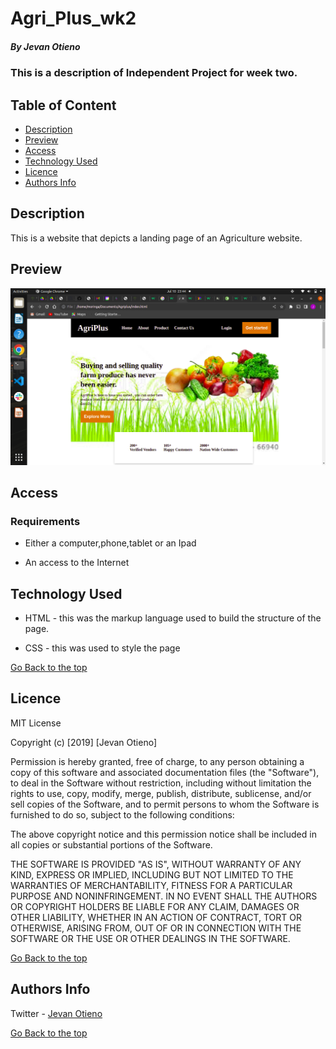 # Agri_Plus_wk2

##### By Jevan Otieno 
### This is a description of Independent Project for week two.

## Table of Content

+ [Description](#description)
+ [Preview](#preview)
+ [Access](#access)
+ [Technology Used](#technology-used)
+ [Licence](#licence)
+ [Authors Info](#author-Info)

## Description
<p>This is  a website that depicts a landing page of an Agriculture website.</p>

## Preview
![Screenshot page](https://github.com/G-vans/Agri_Plus_wk2/blob/main/photos/Screenshot%20.png)

## Access

### Requirements

* Either a computer,phone,tablet or an Ipad

* An access to the Internet

## Technology Used
* HTML - this was the markup language used to build the structure of the page.

* CSS - this was used to style the page 

[Go Back to the top](#Agri_Plus_wk2)

## Licence

MIT License

Copyright (c) [2019] [Jevan Otieno]

Permission is hereby granted, free of charge, to any person obtaining a copy
of this software and associated documentation files (the "Software"), to deal
in the Software without restriction, including without limitation the rights
to use, copy, modify, merge, publish, distribute, sublicense, and/or sell
copies of the Software, and to permit persons to whom the Software is
furnished to do so, subject to the following conditions:

The above copyright notice and this permission notice shall be included in all
copies or substantial portions of the Software.

THE SOFTWARE IS PROVIDED "AS IS", WITHOUT WARRANTY OF ANY KIND, EXPRESS OR
IMPLIED, INCLUDING BUT NOT LIMITED TO THE WARRANTIES OF MERCHANTABILITY,
FITNESS FOR A PARTICULAR PURPOSE AND NONINFRINGEMENT. IN NO EVENT SHALL THE
AUTHORS OR COPYRIGHT HOLDERS BE LIABLE FOR ANY CLAIM, DAMAGES OR OTHER
LIABILITY, WHETHER IN AN ACTION OF CONTRACT, TORT OR OTHERWISE, ARISING FROM,
OUT OF OR IN CONNECTION WITH THE SOFTWARE OR THE USE OR OTHER DEALINGS IN THE
SOFTWARE.

[Go Back to the top](#Agri_Plus_wk2)

## Authors Info
Twitter - [Jevan Otieno](https://twitter.com/Oya_ni_gee)

[Go Back to the top](#Agri_Plus_wk2)
